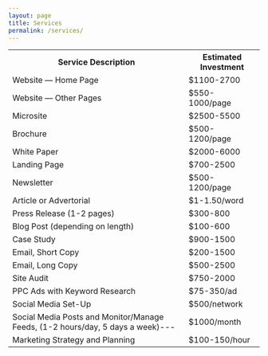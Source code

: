 ```yaml
---
layout: page
title: Services
permalink: /services/
---
```


<main>
    <!-- <h2 class="text-center"> Services </h2> -->
    <table class="table-striped">
      <tr>
        <th> Service Description </th>
        <th> Estimated Investment </th>
      </tr>
      <tr>
        <td> Website — Home Page </td>
        <td> $1100-2700 </td>
      </tr>
      <tr>
        <td> Website — Other Pages </td>
        <td> $550-1000/page </td>
      </tr>
      <tr>
        <td> Microsite </td>
        <td> $2500-5500 </td>
      </tr>
      <tr>
        <td> Brochure </td>
        <td> $500-1200/page </td>
      </tr>
      <tr>
        <td> White Paper </td>
        <td> $2000-6000 </td>
      </tr>
      <tr>
        <td> Landing Page </td>
        <td> $700-2500 </td>
      </tr>
      <tr>
        <td> Newsletter </td>
        <td> $500-1200/page  </td>
      </tr>
      <tr>
        <td> Article or Advertorial </td>
        <td> $1-1.50/word  </td>
      </tr>
      <tr>
        <td> Press Release (1-2 pages) </td>
        <td> $300-800  </td>
      </tr>
      <tr>
        <td> Blog Post (depending on length) </td>
        <td> $100-600 </td>
      </tr>
      <tr>
        <td> Case Study </td>
        <td> $900-1500 </td>
      </tr>
      <tr>
        <td> Email, Short Copy </td>
        <td> $200-1500  </td>
      </tr>
      <tr>
        <td> Email, Long Copy </td>
        <td> $500-2500 </td>
      </tr>
      <tr>
        <td> Site Audit </td>
        <td> $750-2000 </td>
      </tr>
      <tr>
        <td> PPC Ads with Keyword Research </td>
        <td> $75-350/ad </td>
      </tr>
      <tr>
        <td> Social Media Set-Up </td>
        <td> $500/network </td>
      </tr>
      <tr>
        <td> Social Media Posts and Monitor/Manage Feeds, (1-2 hours/day, 5 days a week)--- </td>
        <td> $1000/month </td>
      </tr>
      <tr>
        <td> Marketing Strategy and Planning  </td>
        <td> $100-150/hour </td>
      </tr>
    </table>
  </main>